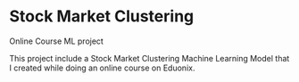 # Stock Market Clustering
 Online Course ML project

This project include a Stock Market Clustering Machine Learning Model that I created while doing an online course on Eduonix.